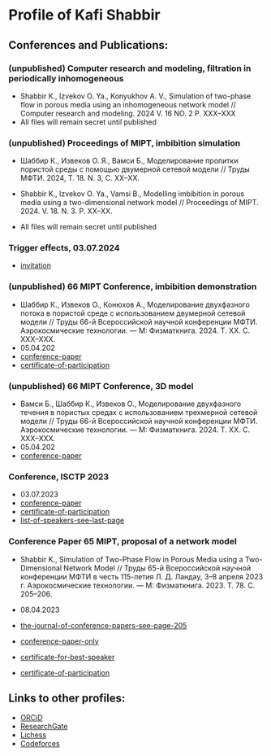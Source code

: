 # Profile of Kafi Shabbir

## Conferences and Publications:

### (unpublished) Computer research and modeling, filtration in periodically inhomogeneous

- Shabbir К., Izvekov O. Ya., Konyukhov A. V., Simulation of two-phase flow in porous media using an inhomogeneous network model // Computer research and modeling. 2024 V. 16 NO. 2 P. XXX–XXX
- All files will remain secret until published

### (unpublished) Proceedings of MIPT, imbibition simulation
- Шаббир К., Извеков O. Я., Вамси Б., Моделирование пропитки пористой среды с помощью двумерной сетевой модели // Труды МФТИ. 2024, Т. 18. N. 3, С. XX–XX.

- Shabbir K., Izvekov O. Ya., Vamsi B., Modelling imbibition in porous media using a two-dimensional network model // Proceedings of MIPT. 2024. V. 18. N. 3. P. XX–XX.

- All files will remain secret until published

### Trigger effects, 03.07.2024
- [invitation](https://drive.google.com/file/d/1POJX0404gQvl4NnoE0hW0oFLAnhwTx6z/view?usp=drive_link)


### (unpublished) 66 MIPT Conference, imbibition demonstration
-  Шаббир К., Извеков О., Конюхов А., Моделирование двухфазного потока в пористой среде с использованием двумерной сетевой модели // Труды 66-й Всероссийской научной конференции МФТИ. Аэрокосмические технологии. — М: Физматкнига. 2024. Т. XX. С. XXX–XXX.
- 05.04.202
- [conference-paper](https://drive.google.com/file/d/18Kr-ZmFcAIboMl1DOqnGP4OZIM6tnzlw/view?usp=drive_link)
- [certificate-of-participation](https://drive.google.com/file/d/1IThZg5WiBYveaT5z3wpfkg-3ub-VodJP/view?usp=drive_link)

### (unpublished) 66 MIPT Conference, 3D model
-  Вамси Б., Шаббир К., Извеков О., Моделирование двухфазного течения в пористых средах с использованием трехмерной сетевой модели // Труды 66-й Всероссийской научной конференции МФТИ. Аэрокосмические технологии. — М: Физматкнига. 2024. Т. XX. С. XXX–XXX.
- 05.04.202
- [conference-paper](https://drive.google.com/file/d/13iEHg6TghzQ-vN2tmOrBcY3OAh6-bhPN/view?usp=drive_link)

### Conference, ISCTP 2023
- 03.07.2023
- [conference-paper](https://drive.google.com/file/d/1dEWF1XZvazpVHgu_bwuLLjofFFrsRp1c/view?usp=drive_link)
- [certificate-of-participation](https://drive.google.com/file/d/1D25U43Fzp8OsPWj0afSyWxjYGUWflHOX/view?usp=drive_link)
- [list-of-speakers-see-last-page](https://drive.google.com/file/d/117pS65WbWy2VTHIJYAmX7I8PgtBXBaTP/view?usp=drive_link)

### Conference Paper 65 MIPT, proposal of a network model
- Shabbir K., Simulation of Two-Phase Flow in Porous Media using a Two-Dimensional Network Model // Труды 65-й Всероссийской научной конференции МФТИ в честь 115-летия Л. Д. Ландау, 3–8 апреля 2023 г. Аэрокосмические технологии. — М: Физматкнига. 2023. Т. 78. С. 205–206.

- 08.04.2023
- [the-journal-of-conference-papers-see-page-205](https://drive.google.com/file/d/1dQFcNqbNkxJzRNheBGzD_b1Sl9YMuK1l/view?usp=drive_link)
- [conference-paper-only](https://drive.google.com/file/d/1UYF6dMIxmFJBwPrQc0uAPHd8nN_e1JKV/view?usp=drive_link)
- [certificate-for-best-speaker](https://drive.google.com/file/d/1ljK9G-bwcgsKskkzEpvPk6d1rBpxcHlD/view?usp=drive_link)
- [certificate-of-participation](https://drive.google.com/file/d/1A8ht6zl4cgYfjY9o-gVjiNEGM_QEbvrG/view?usp=drive_link)


## Links to other profiles:
- [ORCiD](https://orcid.org/0000-0003-2199-9151)
- [ResearchGate](https://www.researchgate.net/profile/Kafi-Shabbir)
- [Lichess](https://lichess.org/@/kafiulshabbir)
- [Codeforces](https://codeforces.com/profile/kafiulshabbir)
